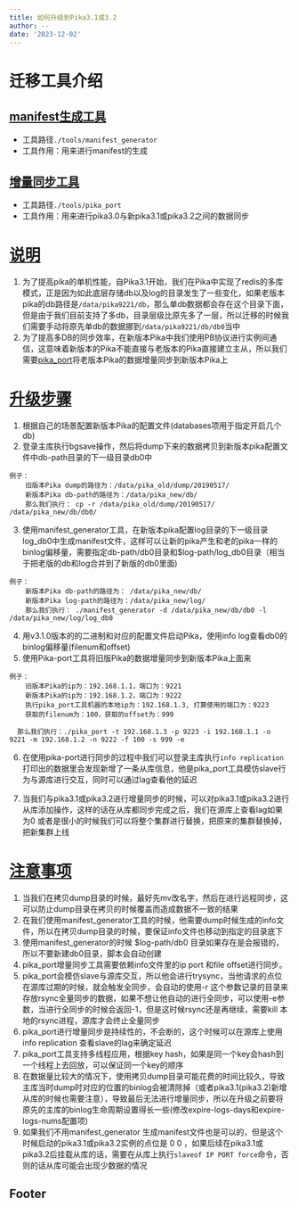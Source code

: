 ```yaml
---
title: 如何升级到Pika3.1或3.2
author: --
date: '2023-12-02'
---
```

# 迁移工具介绍

## [manifest生成工具](https://github.com/OpenAtomFoundation/pika/wiki/%e5%a6%82%e4%bd%95%e5%8d%87%e7%ba%a7%e5%88%b0Pika3.1%e6%88%963.2#manifest%E7%94%9F%E6%88%90%E5%B7%A5%E5%85%B7)

- 工具路径`./tools/manifest_generator`
- 工具作用：用来进行manifest的生成

## [增量同步工具](https://github.com/OpenAtomFoundation/pika/wiki/%e5%a6%82%e4%bd%95%e5%8d%87%e7%ba%a7%e5%88%b0Pika3.1%e6%88%963.2#%E5%A2%9E%E9%87%8F%E5%90%8C%E6%AD%A5%E5%B7%A5%E5%85%B7)

- 工具路径`./tools/pika_port`
- 工具作用：用来进行pika3.0与新pika3.1或pika3.2之间的数据同步

# [说明](https://github.com/OpenAtomFoundation/pika/wiki/%e5%a6%82%e4%bd%95%e5%8d%87%e7%ba%a7%e5%88%b0Pika3.1%e6%88%963.2#%E8%AF%B4%E6%98%8E)

1. 为了提高pika的单机性能，自Pika3.1开始，我们在Pika中实现了redis的多库模式，正是因为如此底层存储db以及log的目录发生了一些变化，如果老版本pika的db路径是`/data/pika9221/db`，那么单db数据都会存在这个目录下面，但是由于我们目前支持了多db，目录层级比原先多了一层，所以迁移的时候我们需要手动将原先单db的数据挪到`/data/pika9221/db/db0`当中
2. 为了提高多DB的同步效率，在新版本Pika中我们使用PB协议进行实例间通信，这意味着新版本的Pika不能直接与老版本的Pika直接建立主从，所以我们需要[pika\_port](https://github.com/OpenAtomFoundation/pika/wiki/https%3a%2f%2fgithub.com%2fQihoo360%2fpika%2fwiki%2fpika%e5%88%b0pika%e3%80%81redis%e8%bf%81%e7%a7%bb%e5%b7%a5%e5%85%b7)将老版本Pika的数据增量同步到新版本Pika上

# [升级步骤](https://github.com/OpenAtomFoundation/pika/wiki/%e5%a6%82%e4%bd%95%e5%8d%87%e7%ba%a7%e5%88%b0Pika3.1%e6%88%963.2#%E5%8D%87%E7%BA%A7%E6%AD%A5%E9%AA%A4)

1. 根据自己的场景配置新版本Pika的配置文件(databases项用于指定开启几个db)
2. 登录主库执行bgsave操作，然后将dump下来的数据拷贝到新版本pika配置文件中db-path目录的下一级目录db0中

```
例子：
    旧版本Pika dump的路径为：/data/pika_old/dump/20190517/
    新版本Pika db-path的路径为：/data/pika_new/db/
    那么我们执行： cp -r /data/pika_old/dump/20190517/ /data/pika_new/db/db0/
```

3. 使用manifest\_generator工具，在新版本pika配置log目录的下一级目录log\_db0中生成manifest文件，这样可以让新的pika产生和老的pika一样的binlog偏移量，需要指定db-path/db0目录和$log-path/log\_db0目录（相当于把老版的db和log合并到了新版的db0里面)

```
例子：
    新版本Pika db-path的路径为： /data/pika_new/db/
    新版本Pika log-path的路径为：/data/pika_new/log/
    那么我们执行： ./manifest_generator -d /data/pika_new/db/db0 -l /data/pika_new/log/log_db0
```

4. 用v3.1.0版本的的二进制和对应的配置文件启动Pika，使用info log查看db0的binlog偏移量(filenum和offset)
5. 使用Pika-port工具将旧版Pika的数据增量同步到新版本Pika上面来

```
例子：
    旧版本Pika的ip为：192.168.1.1，端口为：9221
    新版本Pika的ip为：192.168.1.2，端口为：9222
    执行pika_port工具机器的本地ip为：192.168.1.3, 打算使用的端口为：9223
    获取的filenum为：100，获取的offset为：999

  那么我们执行：./pika_port -t 192.168.1.3 -p 9223 -i 192.168.1.1 -o 9221 -m 192.168.1.2 -n 9222 -f 100 -s 999 -e
```

6. 在使用pika-port进行同步的过程中我们可以登录主库执行`info replication`打印出的数据里会发现新增了一条从库信息，他是pika\_port工具模仿slave行为与源库进行交互，同时可以通过lag查看他的延迟
    
7. 当我们与pika3.1或pika3.2进行增量同步的时候，可以对pika3.1或pika3.2进行从库添加操作，这样的话在从库都同步完成之后，我们在源库上查看lag如果为0 或者是很小的时候我们可以将整个集群进行替换，把原来的集群替换掉，把新集群上线
    

# [注意事项](https://github.com/OpenAtomFoundation/pika/wiki/%e5%a6%82%e4%bd%95%e5%8d%87%e7%ba%a7%e5%88%b0Pika3.1%e6%88%963.2#%E6%B3%A8%E6%84%8F%E4%BA%8B%E9%A1%B9)

1. 当我们在拷贝dump目录的时候，最好先mv改名字，然后在进行远程同步，这可以防止dump目录在拷贝的时候覆盖而造成数据不一致的结果
2. 在我们使用manifest\_generator工具的时候，他需要dump时候生成的info文件，所以在拷贝dump目录的时候，要保证info文件也移动到指定的目录底下
3. 使用manifest\_generator的时候 $log-path/db0 目录如果存在是会报错的，所以不要新建db0目录，脚本会自动创建
4. pika\_port增量同步工具需要依赖info文件里的ip port 和file offset进行同步。
5. pika\_port会模仿slave与源库交互，所以他会进行trysync，当他请求的点位在源库过期的时候，就会触发全同步，会自动的使用-r 这个参数记录的目录来存放rsync全量同步的数据，如果不想让他自动的进行全同步，可以使用-e参数，当进行全同步的时候会返回-1，但是这时候rsync还是再继续，需要kill 本地的rsync进程，源库才会终止全量同步
6. pika\_port进行增量同步是持续性的，不会断的，这个时候可以在源库上使用 info replication 查看slave的lag来确定延迟
7. pika\_port工具支持多线程应用，根据key hash，如果是同一个key会hash到一个线程上去回放，可以保证同一个key的顺序
8. 在数据量比较大的情况下，使用拷贝dump目录可能花费的时间比较久，导致主库当时dump时对应的位置的binlog会被清除掉（或者pika3.1(pika3.2)新增从库的时候也需要注意），导致最后无法进行增量同步，所以在升级之前要将原先的主库的binlog生命周期设置得长一些(修改expire-logs-days和expire-logs-nums配置项)
9. 如果我们不用manifest\_generator 生成manifest文件也是可以的，但是这个时候启动的pika3.1或pika3.2实例的点位是 0 0 ，如果后续在pika3.1或pika3.2后挂载从库的话，需要在从库上执行`slaveof IP PORT force`命令，否则的话从库可能会出现少数据的情况

## Footer